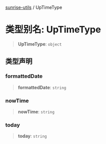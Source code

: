 [sunrise-utils](../globals.md) / UpTimeType

# 类型别名: UpTimeType

> **UpTimeType**: `object`

## 类型声明

### formattedDate

> **formattedDate**: `string`

### nowTime

> **nowTime**: `string`

### today

> **today**: `string`
